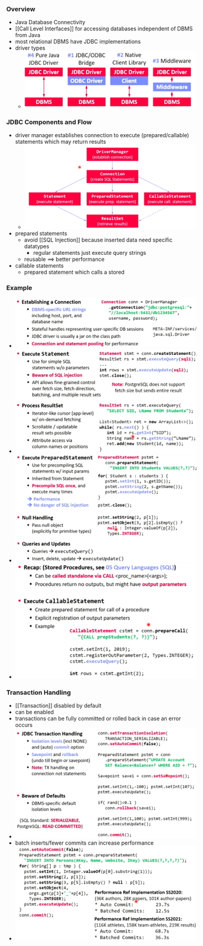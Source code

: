 ### Overview
+ Java Database Connectivity
+ [[Call Level Interfaces]] for accessing databases independent of DBMS from Java
+ most relational DBMS have JDBC implementations
+ driver types
	+ ![](../../../z_images/Pasted%20image%2020220427121203.png)

### JDBC Components and Flow
+ driver manager establishes connection to execute (prepared/callable) statements which may return results
	+ ![](../../../z_images/Pasted%20image%2020220427121722.png)
+ prepared statements
	+ avoid [[SQL Injection]] because inserted data need specific datatypes
		+ regular statements just execute query strings
	+ reusable ==> better performance
+ callable statements
	+ prepared statement which calls a stored 

### Example
+ ![](../../../z_images/Pasted%20image%2020220427122129.png)
+ ![](../../../z_images/Pasted%20image%2020220427122230.png)
+ ![](../../../z_images/Pasted%20image%2020220427122514.png)
+ ![](../../../z_images/Pasted%20image%2020220427122704.png)

### Transaction Handling
+ [[Transaction]] disabled by default
+ can be enabled
+ transactions can be fully committed or rolled back in case an error occurs
+ ![](../../../z_images/Pasted%20image%2020220427124828.png)
+ batch inserts/fewer commits can increase performance
+ ![](../../../z_images/Pasted%20image%2020220427125018.png)